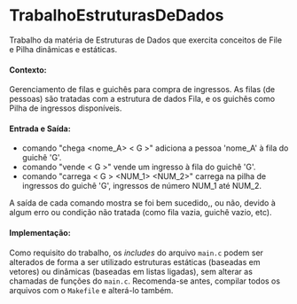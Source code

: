 # TrabalhoEstruturasDeDados
Trabalho da matéria de Estruturas de Dados que exercita conceitos de File e Pilha dinâmicas e estáticas.

#### Contexto:
Gerenciamento de filas e guichês para compra de ingressos. As filas (de pessoas) são tratadas com a estrutura de dados Fila, e os guichês como Pilha de ingressos disponíveis.

#### Entrada e Saída:
- comando "chega <nome_A> < G >" adiciona a pessoa 'nome_A' à fila do guichê 'G'.
- comando "vende < G >" vende um ingresso à fila do guichê 'G'.
- comando "carrega < G > <NUM_1> <NUM_2>" carrega na pilha de ingressos do guichê 'G', ingressos de número NUM_1 até NUM_2.

A saída de cada comando mostra se foi bem sucedido,, ou não, devido à algum erro ou condição não tratada (como fila vazia, guichê vazio, etc).

#### Implementação:
Como requisito do trabalho, os *includes* do arquivo `main.c` podem ser alterados de forma a ser utilizado estruturas estáticas (baseadas em vetores) ou dinâmicas (baseadas em listas ligadas), sem alterar as chamadas de funções do `main.c`. Recomenda-se antes, compilar todos os arquivos com o `Makefile` e alterá-lo também.
